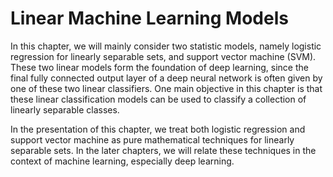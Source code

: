 # Linear Machine Learning Models
In this chapter, we will mainly consider two statistic models, namely
logistic regression for linearly separable sets, and support vector
machine (SVM). These two linear models form the foundation of deep
learning, since the final fully connected output layer of a deep neural
network is often given by one of these two linear classifiers. One main
objective in this chapter is that these linear classification models can
be used to classify a collection of linearly separable classes.

In the presentation of this chapter, we treat both logistic regression
and support vector machine as pure mathematical techniques for linearly
separable sets. In the later chapters, we will relate these techniques
in the context of machine learning, especially deep learning.

```{tableofcontents}
```
